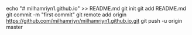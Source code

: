 echo "# milhamriyn1.github.io" >> README.md
git init
git add README.md
git commit -m "first commit"
git remote add origin https://github.com/milhamriyn/milhamriyn1.github.io.git
git push -u origin master
